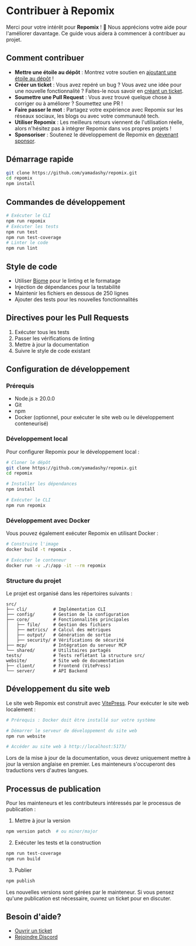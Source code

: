 # Contribuer à Repomix

Merci pour votre intérêt pour **Repomix** ! 🚀 Nous apprécions votre aide pour l'améliorer davantage. Ce guide vous aidera à commencer à contribuer au projet.

## Comment contribuer

- **Mettre une étoile au dépôt** : Montrez votre soutien en [ajoutant une étoile au dépôt](https://github.com/yamadashy/repomix) !
- **Créer un ticket** : Vous avez repéré un bug ? Vous avez une idée pour une nouvelle fonctionnalité ? Faites-le nous savoir en [créant un ticket](https://github.com/yamadashy/repomix/issues).
- **Soumettre une Pull Request** : Vous avez trouvé quelque chose à corriger ou à améliorer ? Soumettez une PR !
- **Faire passer le mot** : Partagez votre expérience avec Repomix sur les réseaux sociaux, les blogs ou avec votre communauté tech.
- **Utiliser Repomix** : Les meilleurs retours viennent de l'utilisation réelle, alors n'hésitez pas à intégrer Repomix dans vos propres projets !
- **Sponsoriser** : Soutenez le développement de Repomix en [devenant sponsor](https://github.com/sponsors/yamadashy).

## Démarrage rapide

```bash
git clone https://github.com/yamadashy/repomix.git
cd repomix
npm install
```

## Commandes de développement

```bash
# Exécuter le CLI
npm run repomix
# Exécuter les tests
npm run test
npm run test-coverage
# Linter le code
npm run lint
```

## Style de code

- Utiliser [Biome](https://biomejs.dev/) pour le linting et le formatage
- Injection de dépendances pour la testabilité
- Maintenir les fichiers en dessous de 250 lignes
- Ajouter des tests pour les nouvelles fonctionnalités

## Directives pour les Pull Requests

1. Exécuter tous les tests
2. Passer les vérifications de linting
3. Mettre à jour la documentation
4. Suivre le style de code existant

## Configuration de développement

### Prérequis

- Node.js ≥ 20.0.0
- Git
- npm
- Docker (optionnel, pour exécuter le site web ou le développement conteneurisé)

### Développement local

Pour configurer Repomix pour le développement local :

```bash
# Cloner le dépôt
git clone https://github.com/yamadashy/repomix.git
cd repomix

# Installer les dépendances
npm install

# Exécuter le CLI
npm run repomix
```

### Développement avec Docker

Vous pouvez également exécuter Repomix en utilisant Docker :

```bash
# Construire l'image
docker build -t repomix .

# Exécuter le conteneur
docker run -v ./:/app -it --rm repomix
```

### Structure du projet

Le projet est organisé dans les répertoires suivants :

```
src/
├── cli/          # Implémentation CLI
├── config/       # Gestion de la configuration
├── core/         # Fonctionnalités principales
│   ├── file/     # Gestion des fichiers
│   ├── metrics/  # Calcul des métriques
│   ├── output/   # Génération de sortie
│   ├── security/ # Vérifications de sécurité
├── mcp/          # Intégration du serveur MCP
└── shared/       # Utilitaires partagés
tests/            # Tests reflétant la structure src/
website/          # Site web de documentation
├── client/       # Frontend (VitePress)
└── server/       # API Backend
```

## Développement du site web

Le site web Repomix est construit avec [VitePress](https://vitepress.dev/). Pour exécuter le site web localement :

```bash
# Prérequis : Docker doit être installé sur votre système

# Démarrer le serveur de développement du site web
npm run website

# Accéder au site web à http://localhost:5173/
```

Lors de la mise à jour de la documentation, vous devez uniquement mettre à jour la version anglaise en premier. Les mainteneurs s'occuperont des traductions vers d'autres langues.

## Processus de publication

Pour les mainteneurs et les contributeurs intéressés par le processus de publication :

1. Mettre à jour la version
```bash
npm version patch  # ou minor/major
```

2. Exécuter les tests et la construction
```bash
npm run test-coverage
npm run build
```

3. Publier
```bash
npm publish
```

Les nouvelles versions sont gérées par le mainteneur. Si vous pensez qu'une publication est nécessaire, ouvrez un ticket pour en discuter.

## Besoin d'aide?

- [Ouvrir un ticket](https://github.com/yamadashy/repomix/issues)
- [Rejoindre Discord](https://discord.gg/wNYzTwZFku)
